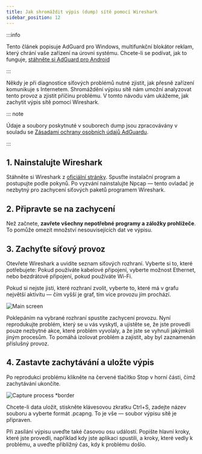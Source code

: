 ```yaml
---
title: Jak shromáždit výpis (dump) sítě pomocí Wireshark
sidebar_position: 12
---
```


:::info

Tento článek popisuje AdGuard pro Windows, multifunkční blokátor reklam, který chrání vaše zařízení na úrovni systému. Chcete-li se podívat, jak to funguje, [stáhněte si AdGuard pro Android](https://agrd.io/download-kb-adblock)

:::

Někdy je při diagnostice síťových problémů nutné zjistit, jak přesně zařízení komunikuje s Internetem. Shromáždění výpisu sítě nám umožní analyzovat tento provoz a zjistit příčinu problému. V tomto návodu vám ukážeme, jak zachytit výpis sítě pomocí Wireshark.

::: note

Údaje a soubory poskytnuté v souborech dump jsou zpracovávány v souladu se [Zásadami ochrany osobních údajů AdGuardu](https://adguard.com/privacy.html).

:::

## 1. Nainstalujte Wireshark

Stáhněte si Wireshark z [oficiální stránky](https://www.wireshark.org/download.html). Spusťte instalační program a postupujte podle pokynů. Po vyzvání nainstalujte Npcap — tento ovladač je nezbytný pro zachycení síťových paketů programem Wireshark.

## 2. Připravte se na zachycení

Než začnete, **zavřete všechny nepotřebné programy a záložky prohlížeče**. To pomůže omezit množství nesouvisejících dat ve výpisu.

## 3. Zachyťte síťový provoz

Otevřete Wireshark a uvidíte seznam síťových rozhraní. Vyberte si to, které potřebujete: Pokud používáte kabelové připojení, vyberte možnost Ethernet, nebo bezdrátové připojení, pokud používáte Wi-Fi.

Pokud si nejste jisti, které rozhraní zvolit, vyberte to, které má v grafu největší aktivitu — čím vyšší je graf, tím více provozu jím prochází.

![Main screen](https://cdn.adtidy.org/content/kb/ad_blocker/windows/solving-problems/main_screen.png)

Poklepáním na vybrané rozhraní spustíte zachycení provozu. Nyní reprodukujte problém, který se u vás vyskytl, a ujistěte se, že jste provedli pouze nezbytné akce, které problém vyvolaly, a že jste se vyhnuli jakýmkoli jiným procesům. To pomáhá izolovat problém a zajistit, aby byl zaznamenán příslušný provoz.

## 4. Zastavte zachytávání a uložte výpis

Po reprodukci problému klikněte na červené tlačítko Stop v horní části, čímž zachytávání ukončíte.

![Capture process \*border](https://cdn.adtidy.org/content/kb/ad_blocker/windows/solving-problems/capturing_process.png)

Chcete-li data uložit, stiskněte klávesovou zkratku Ctrl+S, zadejte název souboru a vyberte formát .pcapng. To je vše — soubor výpisu sítě je připraven.

Při zasílání výpisu uveďte také časovou osu událostí. Popište hlavní kroky, které jste provedli, například kdy jste aplikaci spustili, a kroky, které vedly k problému, a uveďte přibližný čas, kdy k problému došlo.

